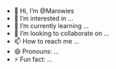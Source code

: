 - 👋 Hi, I’m @Marowies
- 👀 I’m interested in ...
- 🌱 I’m currently learning ...
- 💞️ I’m looking to collaborate on ...
- 📫 How to reach me ...
- 😄 Pronouns: ...
- ⚡ Fun fact: ...

<!---
Marowies/Marowies is a ✨ special ✨ repository because its `README.md` (this file) appears on your GitHub profile.
You can click the Preview link to take a look at your changes.
--->
